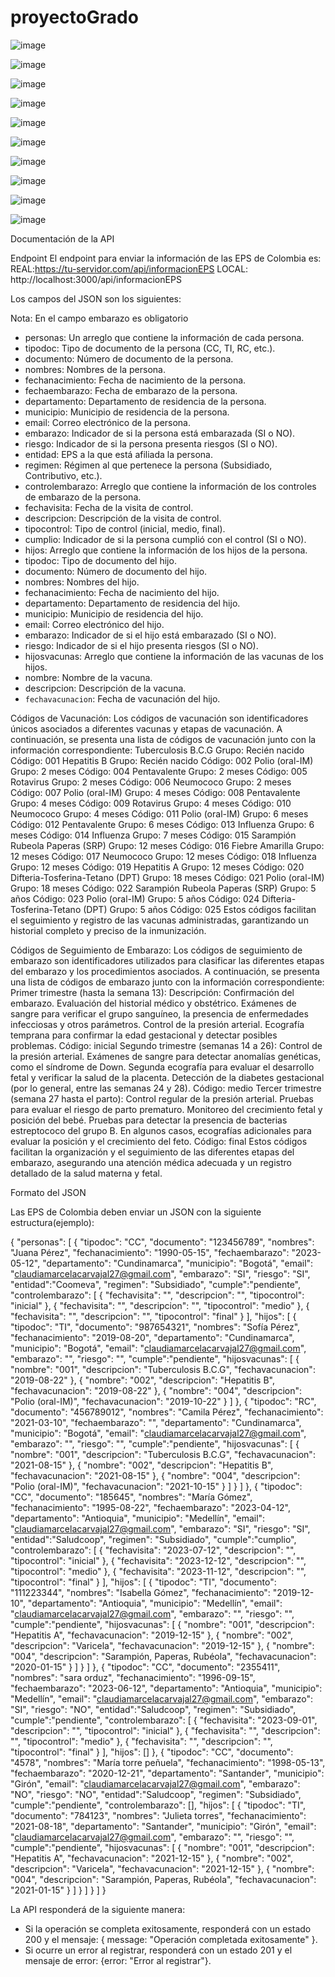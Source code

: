 # proyectoGrado

![image](https://github.com/claucarvajal/proyectoGrado/assets/108345218/288b29df-e464-4297-a5a0-b3eda8136c89)


![image](https://github.com/claucarvajal/proyectoGrado/assets/108345218/d49f61c2-fb94-47e1-bc03-e0736335dfec)

![image](https://github.com/claucarvajal/proyectoGrado/assets/108345218/8de7408b-dae3-4004-97e2-b576a177433d)

![image](https://github.com/claucarvajal/proyectoGrado/assets/108345218/32fec9b5-5d5a-4935-acf8-f940bda13dd8)

![image](https://github.com/claucarvajal/proyectoGrado/assets/108345218/e9cc833a-854c-470c-8d6f-7cbcc4b1d5d7)


![image](https://github.com/claucarvajal/proyectoGrado/assets/108345218/090104c7-fc8d-40e0-97f4-1615dfdf5866)


![image](https://github.com/claucarvajal/proyectoGrado/assets/108345218/4d12543d-64e8-4537-8d4c-d0fe8cea98d4)


![image](https://github.com/claucarvajal/proyectoGrado/assets/108345218/b8f276a4-bb1b-48f2-98a8-009fe4bf1a9b)

![image](https://github.com/claucarvajal/proyectoGrado/assets/108345218/e25f7c46-a0cf-44e5-85a3-d4a2b1f3b25b)


![image](https://github.com/claucarvajal/proyectoGrado/assets/108345218/5efa2b1d-2f7f-4699-9e12-e0b9e83d2d40)


Documentación de la API

Endpoint
El endpoint para enviar la información de las EPS de Colombia es: REAL:https://tu-servidor.com/api/informacionEPS
LOCAL: http://localhost:3000/api/informacionEPS

Los campos del JSON son los siguientes:

Nota: En el campo embarazo es obligatorio

- personas: Un arreglo que contiene la información de cada persona.
- tipodoc: Tipo de documento de la persona (CC, TI, RC, etc.).
- documento: Número de documento de la persona.
- nombres: Nombres de la persona.
- fechanacimiento: Fecha de nacimiento de la persona.
- fechaembarazo: Fecha de embarazo de la persona.
- departamento: Departamento de residencia de la persona.
- municipio: Municipio de residencia de la persona.
- email: Correo electrónico de la persona.
- embarazo: Indicador de si la persona está embarazada (SI o NO).
- riesgo: Indicador de si la persona presenta riesgos (SI o NO).
- entidad: EPS a la que está afiliada la persona.
- regimen: Régimen al que pertenece la persona (Subsidiado, Contributivo, etc.).
- controlembarazo: Arreglo que contiene la información de los controles de embarazo de la persona.
- fechavisita: Fecha de la visita de control.
- descripcion: Descripción de la visita de control.
- tipocontrol: Tipo de control (inicial, medio, final).
- cumplio: Indicador de si la persona cumplió con el control (SI o NO).
- hijos: Arreglo que contiene la información de los hijos de la persona.
- tipodoc: Tipo de documento del hijo.
- documento: Número de documento del hijo.
- nombres: Nombres del hijo.
- fechanacimiento: Fecha de nacimiento del hijo.
- departamento: Departamento de residencia del hijo.
- municipio: Municipio de residencia del hijo.
- email: Correo electrónico del hijo.
- embarazo: Indicador de si el hijo está embarazado (SI o NO).
- riesgo: Indicador de si el hijo presenta riesgos (SI o NO).
- hijosvacunas: Arreglo que contiene la información de las vacunas de los hijos.
- nombre: Nombre de la vacuna.
- descripcion: Descripción de la vacuna.
- `fechavacunacion`: Fecha de vacunación del hijo.



Códigos de Vacunación:
Los códigos de vacunación son identificadores únicos asociados a diferentes vacunas y etapas de vacunación. A continuación, se presenta una lista de códigos de vacunación junto con la información correspondiente:
Tuberculosis B.C.G
Grupo: Recién nacido
Código: 001
Hepatitis B
Grupo: Recién nacido
Código: 002
Polio (oral-IM)
Grupo: 2 meses
Código: 004
Pentavalente
Grupo: 2 meses
Código: 005
Rotavirus
Grupo: 2 meses
Código: 006
Neumococo
Grupo: 2 meses
Código: 007
Polio (oral-IM)
Grupo: 4 meses
Código: 008
Pentavalente
Grupo: 4 meses
Código: 009
Rotavirus
Grupo: 4 meses
Código: 010
Neumococo
Grupo: 4 meses
Código: 011
Polio (oral-IM)
Grupo: 6 meses
Código: 012
Pentavalente
Grupo: 6 meses
Código: 013
Influenza
Grupo: 6 meses
Código: 014
Influenza
Grupo: 7 meses
Código: 015
Sarampión Rubeola Paperas (SRP)
Grupo: 12 meses
Código: 016
Fiebre Amarilla
Grupo: 12 meses
Código: 017
Neumococo
Grupo: 12 meses
Código: 018
Influenza
Grupo: 12 meses
Código: 019
Hepatitis A
Grupo: 12 meses
Código: 020
Difteria-Tosferina-Tetano (DPT)
Grupo: 18 meses
Código: 021
Polio (oral-IM)
Grupo: 18 meses
Código: 022
Sarampión Rubeola Paperas (SRP)
Grupo: 5 años
Código: 023
Polio (oral-IM)
Grupo: 5 años
Código: 024
Difteria-Tosferina-Tetano (DPT)
Grupo: 5 años
Código: 025
Estos códigos facilitan el seguimiento y registro de las vacunas administradas, garantizando un historial completo y preciso de la inmunización.






Códigos de Seguimiento de Embarazo:
Los códigos de seguimiento de embarazo son identificadores utilizados para clasificar las diferentes etapas del embarazo y los procedimientos asociados. A continuación, se presenta una lista de códigos de embarazo junto con la información correspondiente:
Primer trimestre (hasta la semana 13):
Descripción: Confirmación del embarazo.
Evaluación del historial médico y obstétrico.
Exámenes de sangre para verificar el grupo sanguíneo, la presencia de enfermedades infecciosas y otros parámetros.
Control de la presión arterial.
Ecografía temprana para confirmar la edad gestacional y detectar posibles problemas.
Código: inicial
Segundo trimestre (semanas 14 a 26):
Control de la presión arterial.
Exámenes de sangre para detectar anomalías genéticas, como el síndrome de Down.
Segunda ecografía para evaluar el desarrollo fetal y verificar la salud de la placenta.
Detección de la diabetes gestacional (por lo general, entre las semanas 24 y 28).
Código: medio
Tercer trimestre (semana 27 hasta el parto):
Control regular de la presión arterial.
Pruebas para evaluar el riesgo de parto prematuro.
Monitoreo del crecimiento fetal y posición del bebé.
Pruebas para detectar la presencia de bacterias estreptococo del grupo B.
En algunos casos, ecografías adicionales para evaluar la posición y el crecimiento del feto.
Código: final
Estos códigos facilitan la organización y el seguimiento de las diferentes etapas del embarazo, asegurando una atención médica adecuada y un registro detallado de la salud materna y fetal.










Formato del JSON

Las EPS de Colombia deben enviar un JSON con la siguiente estructura(ejemplo):


{
    "personas": [
        {
            "tipodoc": "CC",
            "documento": "123456789",
            "nombres": "Juana Pérez",
            "fechanacimiento": "1990-05-15",
            "fechaembarazo": "2023-05-12",
            "departamento": "Cundinamarca",
            "municipio": "Bogotá",
            "email": "claudiamarcelacarvajal27@gmail.com",
            "embarazo": "SI",
            "riesgo": "SI",
            "entidad":"Coomeva",
            "regimen": "Subsidiado",
            "cumple":"pendiente",
            "controlembarazo": [
                {
                    "fechavisita": "",
                    "descripcion": "",
                    "tipocontrol": "inicial"
                },
                {
                    "fechavisita": "",
                    "descripcion": "",
                    "tipocontrol": "medio"
                },
                {
                    "fechavisita": "",
                    "descripcion": "",
                    "tipocontrol": "final"
                }
            ],
            "hijos": [
                {
                    "tipodoc": "TI",
                    "documento": "987654321",
                    "nombres": "Sofía Pérez",
                    "fechanacimiento": "2019-08-20",
                    "departamento": "Cundinamarca",
                    "municipio": "Bogotá",
                    "email": "claudiamarcelacarvajal27@gmail.com",
                    "embarazo": "",
                    "riesgo": "",
                    "cumple":"pendiente",
                    "hijosvacunas": [
                        {
                            "nombre": "001",
                            "descripcion": "Tuberculosis B.C.G",
                            "fechavacunacion": "2019-08-22"
                        },
                        {
                            "nombre": "002",
                            "descripcion": "Hepatitis B",
                            "fechavacunacion": "2019-08-22"
                        },
                        {
                            "nombre": "004",
                            "descripcion": "Polio (oral-IM)",
                            "fechavacunacion": "2019-10-22"
                        }
                    ]
                },
                {
                    "tipodoc": "RC",
                    "documento": "456789012",
                    "nombres": "Camila Pérez",
                    "fechanacimiento": "2021-03-10",
                    "fechaembarazo": "",
                    "departamento": "Cundinamarca",
                    "municipio": "Bogotá",
                    "email": "claudiamarcelacarvajal27@gmail.com",
                    "embarazo": "",
                    "riesgo": "",
                    "cumple":"pendiente",
                    "hijosvacunas": [
                        {
                            "nombre": "001",
                            "descripcion": "Tuberculosis B.C.G",
                            "fechavacunacion": "2021-08-15"
                        },
                        {
                            "nombre": "002",
                            "descripcion": "Hepatitis B",
                            "fechavacunacion": "2021-08-15"
                        },
                        {
                            "nombre": "004",
                            "descripcion": "Polio (oral-IM)",
                            "fechavacunacion": "2021-10-15"
                        }
                    ]
                }
            ]
        },
        {
            "tipodoc": "CC",
            "documento": "185645",
            "nombres": "María Gómez",
            "fechanacimiento": "1995-08-22",
            "fechaembarazo": "2023-04-12",
            "departamento": "Antioquia",
            "municipio": "Medellín",
            "email": "claudiamarcelacarvajal27@gmail.com",
            "embarazo": "SI",
            "riesgo": "SI",
            "entidad":"Saludcoop",
            "regimen": "Subsidiado",
            "cumple":"cumplio",
            "controlembarazo": [
                {
                    "fechavisita": "2023-07-12",
                    "descripcion": "",
                    "tipocontrol": "inicial"
                },
                {
                    "fechavisita": "2023-12-12",
                    "descripcion": "",
                    "tipocontrol": "medio"
                },
                {
                    "fechavisita": "2023-11-12",
                    "descripcion": "",
                    "tipocontrol": "final"
                }
            ],
            "hijos": [
                {
                    "tipodoc": "TI",
                    "documento": "111223344",
                    "nombres": "Isabella Gómez",
                    "fechanacimiento": "2019-12-10",
                    "departamento": "Antioquia",
                    "municipio": "Medellín",
                    "email": "claudiamarcelacarvajal27@gmail.com",
                    "embarazo": "",
                    "riesgo": "",
                    "cumple":"pendiente",
                    "hijosvacunas": [
                        {
                            "nombre": "001",
                            "descripcion": "Hepatitis A",
                            "fechavacunacion": "2019-12-15"
                        },
                        {
                            "nombre": "002",
                            "descripcion": "Varicela",
                            "fechavacunacion": "2019-12-15"
                        },
                        {
                            "nombre": "004",
                            "descripcion": "Sarampión, Paperas, Rubéola",
                            "fechavacunacion": "2020-01-15"
                        }
                    ]
                }
            ]
        },
        {
            "tipodoc": "CC",
            "documento": "2355411",
            "nombres": "sara orduz",
            "fechanacimiento": "1996-09-15",
            "fechaembarazo": "2023-06-12",
            "departamento": "Antioquia",
            "municipio": "Medellín",
            "email": "claudiamarcelacarvajal27@gmail.com",
            "embarazo": "SI",
            "riesgo": "NO",
            "entidad":"Saludcoop",
            "regimen": "Subsidiado",
            "cumple":"pendiente",
            "controlembarazo": [
                {
                    "fechavisita": "2023-09-01",
                    "descripcion": "",
                    "tipocontrol": "inicial"
                },
                {
                    "fechavisita": "",
                    "descripcion": "",
                    "tipocontrol": "medio"
                },
                {
                    "fechavisita": "",
                    "descripcion": "",
                    "tipocontrol": "final"
                }
            ],
            "hijos": []
        },
        {
            "tipodoc": "CC",
            "documento": "4578",
            "nombres": "María torre peñuela",
            "fechanacimiento": "1998-05-13",
            "fechaembarazo": "2020-12-21",
            "departamento": "Santander",
            "municipio": "Girón",
            "email": "claudiamarcelacarvajal27@gmail.com",
            "embarazo": "NO",
            "riesgo": "NO",
            "entidad":"Saludcoop",
            "regimen": "Subsidiado",
            "cumple":"pendiente",
            "controlembarazo": [],
            "hijos": [
                {
                    "tipodoc": "TI",
                    "documento": "784123",
                    "nombres": "Julieta torres",
                    "fechanacimiento": "2021-08-18",
                    "departamento": "Santander",
                    "municipio": "Girón",
                    "email": "claudiamarcelacarvajal27@gmail.com",
                    "embarazo": "",
                    "riesgo": "",
                    "cumple":"pendiente",
                    "hijosvacunas": [
                        {
                            "nombre": "001",
                            "descripcion": "Hepatitis A",
                            "fechavacunacion": "2021-12-15"
                        },
                        {
                            "nombre": "002",
                            "descripcion": "Varicela",
                            "fechavacunacion": "2021-12-15"
                        },
                        {
                            "nombre": "004",
                            "descripcion": "Sarampión, Paperas, Rubéola",
                            "fechavacunacion": "2021-01-15"
                        }
                    ]
                }
            ]
        }
    ]
}


La API responderá de la siguiente manera:

- Si la operación se completa exitosamente, responderá con un estado 200 y el mensaje: { message: "Operación completada exitosamente" }.
- Si ocurre un error al registrar, responderá con un estado 201 y el mensaje de error: {error: "Error al registrar"}.


